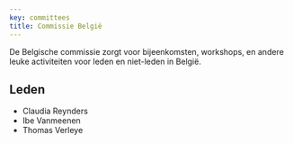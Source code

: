 ```yaml
---
key: committees
title: Commissie België
---
```


De Belgische commissie zorgt voor bijeenkomsten, workshops, en andere leuke activiteiten voor leden en niet-leden in België.

## Leden

-   Claudia Reynders
-   Ibe Vanmeenen
-   Thomas Verleye

